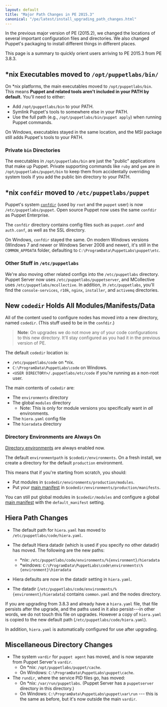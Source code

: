 ```yaml
---
layout: default
title: "Major Path Changes in PE 2015.3"
canonical: "/pe/latest/install_upgrading_path_changes.html"
---
```


[confdir]: /puppet/4.3/reference/dirs_confdir.html
[directory environments]: /puppet/4.3/reference/environments.html
[main manifest]: /puppet/4.3/reference/dirs_manifest.html

In the previous major version of PE (2015.2), we changed the locations of several important configuration files and directories. We also changed Puppet's packaging to install different things in different places.

This page is a summary to quickly orient users arriving to PE 2015.3 from PE 3.8.3.

## *nix Executables moved to `/opt/puppetlabs/bin/`

On \*nix platforms, the main executables moved to `/opt/puppetlabs/bin`. This means **Puppet and related tools aren't included in your PATH by default.** You'll need to either:

* Add `/opt/puppetlabs/bin` to your PATH.
* Symlink Puppet's tools to somewhere else in your PATH.
* Use the full path (e.g., `/opt/puppetlabs/bin/puppet apply`) when running Puppet commands.

On Windows, executables stayed in the same location, and the MSI package still adds Puppet's tools to your PATH.

### Private `bin` Directories

The executables in `/opt/puppetlabs/bin` are just the "public" applications that make up Puppet. Private supporting commands like `ruby` and `gem` are in `/opt/puppetlabs/puppet/bin` to keep them from accidentally overriding system tools if you add the public bin directory to your PATH.

## \*nix `confdir` moved to `/etc/puppetlabs/puppet`

Puppet's system [`confdir`][confdir] (used by `root` and the `puppet` user) is now `/etc/puppetlabs/puppet`. Open source Puppet now uses the same `confdir` as Puppet Enterprise.

The `confdir` directory contains config files such as `puppet.conf` and `auth.conf`, as well as the SSL directory.

On Windows, `confdir` stayed the same. On modern Windows versions (Windows 7 and newer or Windows Server 2008 and newer), it's still in the `COMMON_APPDATA` folder, defaulting to `C:\ProgramData\PuppetLabs\puppet\etc`.

### Other Stuff in `/etc/puppetlabs`

We're also moving other related configs into the `/etc/puppetlabs` directory. Puppet Server now uses `/etc/puppetlabs/puppetserver`, and MCollective uses `/etc/puppetlabs/mcollective`. In addition, in `/etc/puppetlabs`, you'll find the `console-services`, `r10k`, `nginx`, `installer`, and `activemq` directories.

## New `codedir` Holds All Modules/Manifests/Data

All of the content used to configure nodes has moved into a new directory, named `codedir`. (This stuff used to be in the `confdir`.)

>**Note**: On upgrades we do not move any of your code configurations to this new directory. It'll stay configured as you had it in the previous version of PE.

The default `codedir` location is:

* `/etc/puppetlabs/code` on \*nix.
* `C:\ProgramData\PuppetLabs\code` on Windows.
* `<USER DIRECTORY>/.puppetlabs/etc/code` if you're running as a non-root user.

The main contents of `codedir` are:

* The `environments` directory
* The global `modules` directory
    * Note: This is only for module versions you specifically want in _all_ environments.
* The `hiera.yaml` config file
* The `hieradata` directory

### Directory Environments are Always On

[Directory environments][] are always enabled now.

The default `environmentpath` is `$codedir/environments`. On a fresh install, we create a directory for the default `production` environment.

This means that if you're starting from scratch, you should:

* Put modules in `$codedir/environments/production/modules`.
* Put your [main manifest][] in `$codedir/environments/production/manifests`.

You can still put global modules in `$codedir/modules` and configure a global [main manifest][] with the `default_manifest` setting.

## Hiera Path Changes

- The default path for `hiera.yaml` has moved to `/etc/puppetlabs/code/hiera.yaml`.
- The default Hiera datadir (which is used if you specify no other datadir) has moved. The following are the new paths:

   - *nix: `/etc/puppetlabs/code/environments/%{environment}/hieradata`
   - *windows: `C:\ProgramData\PuppetLabs\code\environments\%{environment}\hieradata`

- Hiera defaults are now in the datadir setting in `hiera.yaml`.
- The datadir (`/etc/puppetlabs/code/environments/%{environment}/hieradata`) contains `common.yaml` and the nodes directory.

If you are upgrading from 3.8.3 and already have a `hiera.yaml` file, that file persists after the upgrade, and the paths used in it also persist---in other words, we do not touch this file on upgrades. However a copy of `hiera.yaml` is copied to the new default path (`/etc/puppetlabs/code/hiera.yaml`).

In addition, `hiera.yaml` is automatically configured for use after upgrading.

## Miscellaneous Directory Changes

* The system `vardir` for `puppet agent` has moved, and is now separate from Puppet Server's `vardir`.
    * On \*nix: `/opt/puppetlabs/puppet/cache`.
    * On Windows: `C:\ProgramData\PuppetLabs\puppet\cache`.
* The `rundir`, where the service PID files go, has moved:
    * On \*nix: `/var/run/puppetlabs`. (Puppet Server has a `puppetserver` directory in this directory.)
    * On Windows: `C:\ProgramData\PuppetLabs\puppet\var\run` --- this is the same as before, but it's now outside the main `vardir`.
